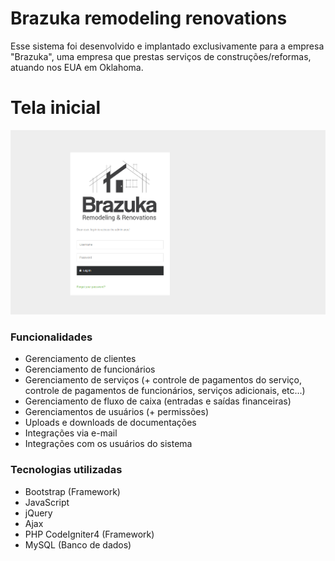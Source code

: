 # Brazuka remodeling renovations
Esse sistema foi desenvolvido e implantado exclusivamente para a empresa "Brazuka", uma empresa que prestas serviços de construções/reformas, atuando nos EUA em Oklahoma.

# Tela inicial

![Print](home.png)

### Funcionalidades 

- Gerenciamento de clientes
- Gerenciamento de funcionários
- Gerenciamento de serviços (+ controle de pagamentos do serviço, controle de pagamentos de funcionários, serviços adicionais, etc...)
- Gerenciamento de fluxo de caixa (entradas e saídas financeiras)
- Gerenciamentos de usuários (+ permissões)
- Uploads e downloads de documentações 
- Integrações via e-mail 
- Integrações com os usuários do sistema



### Tecnologias utilizadas 

- Bootstrap (Framework) 
- JavaScript
- jQuery
- Ajax
- PHP CodeIgniter4 (Framework)
- MySQL (Banco de dados)


